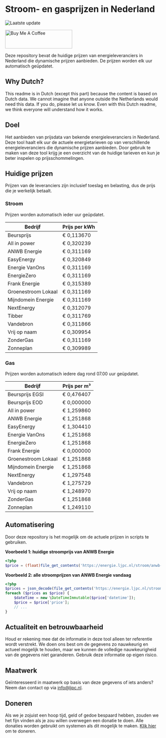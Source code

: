 # Stroom- en gasprijzen in Nederland

![Laatste update](https://img.shields.io/badge/laatste%20update-2023--10--17%2011%3A00%20CET-brightgreen)

<a href="https://www.buymeacoffee.com/Lars-" target="_blank"><img src="https://cdn.buymeacoffee.com/buttons/v2/default-orange.png" alt="Buy Me A Coffee" height="60" style="height: 60px !important;width: 217px !important;" ></a>

Deze repository bevat de huidige prijzen van energieleveranciers in Nederland die dynamische prijzen aanbieden. De prijzen worden elk uur automatisch geüpdatet.

## Why Dutch?

This readme is in Dutch (except this part) because the content is based on Dutch data. We cannot imagine that anyone outside the Netherlands would need this data. If you do, please let us know. Even with this Dutch readme, we think
everyone will understand how it works.

## Doel

Het aanbieden van prijsdata van bekende energieleveranciers in Nederland. Deze tool haalt elk uur de actuele energietarieven op van verschillende energieleveranciers die dynamische prijzen aanbieden. Door gebruik te maken van deze tool
krijg je een overzicht van de huidige tarieven en kun je beter inspelen op prijsschommelingen.

## Huidige prijzen

Prijzen van de leveranciers zijn inclusief toeslag en belasting, dus de prijs die je werkelijk betaalt.

### Stroom

Prijzen worden automatisch ieder uur geüpdatet.

 Bedrijf | Prijs per kWh 
---------|---------------
Beursprijs | € 0,113670
All in power | € 0,320239
ANWB Energie | € 0,311169
EasyEnergy | € 0,320849
Energie VanOns | € 0,311169
EnergieZero | € 0,311169
Frank Energie | € 0,315389
Groenestroom Lokaal | € 0,311169
Mijndomein Energie | € 0,311169
NextEnergy | € 0,312079
Tibber | € 0,311769
Vandebron | € 0,311866
Vrij op naam | € 0,309954
ZonderGas | € 0,311169
Zonneplan | € 0,309989


### Gas

Prijzen worden automatisch iedere dag rond 07.00 uur geüpdatet.

 Bedrijf | Prijs per m³ 
---------|--------------
Beursprijs EGSI | € 0,476407
Beursprijs EOD | € 0,000000
All in power | € 1,259860
ANWB Energie | € 1,251868
EasyEnergy | € 1,304410
Energie VanOns | € 1,251868
EnergieZero | € 1,251868
Frank Energie | € 0,000000
Groenestroom Lokaal | € 1,251868
Mijndomein Energie | € 1,251868
NextEnergy | € 1,297548
Vandebron | € 1,275729
Vrij op naam | € 1,248970
ZonderGas | € 1,251868
Zonneplan | € 1,249110


## Automatisering

Door deze repository is het mogelijk om de actuele prijzen in scripts te gebruiken.

**Voorbeeld 1: huidige stroomprijs van ANWB Energie**

```php
<?php
$price = (float)file_get_contents('https://energie.ljpc.nl/stroom/anwb-energie-nu.txt');

```

**Voorbeeld 2: alle stroomprijzen van ANWB Energie vandaag**

```php
<?php
$prices = json_decode(file_get_contents('https://energie.ljpc.nl/stroom/all-in-power-vandaag.json'),true);
foreach ($prices as $price) {
    $dateTime = new \DateTimeImmutable($price['datetime']);
    $price = $price['price'];
    // ...
}
```

## Actualiteit en betrouwbaarheid

Houd er rekening mee dat de informatie in deze tool alleen ter referentie wordt verstrekt. We doen ons best om de gegevens zo nauwkeurig en actueel mogelijk te houden, maar we kunnen de volledige nauwkeurigheid van de gegevens niet
garanderen. Gebruik deze informatie op eigen risico.

## Maatwerk

Geïnteresseerd in maatwerk op basis van deze gegevens of iets anders? Neem dan contact op
via [info@ljpc.nl](mailto:info@ljpc.nl?subject=Energie%20prijzen).

## Doneren

Als we je zojuist een hoop tijd, geld of gedoe bespaard hebben, zouden we het fijn vinden als je zou willen overwegen een
donatie te doen. Alle donaties worden gebruikt om systemen als dit mogelijk te
maken. [Klik hier](https://www.buymeacoffee.com/Lars-) om te doneren.
